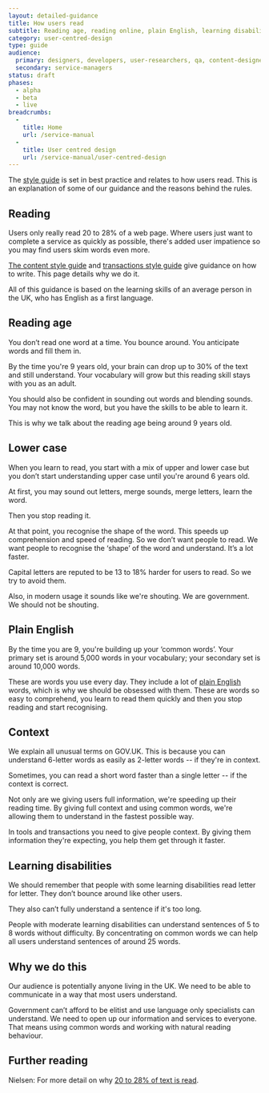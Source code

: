 ```yaml
---
layout: detailed-guidance
title: How users read
subtitle: Reading age, reading online, plain English, learning disabilities
category: user-centred-design
type: guide
audience:
  primary: designers, developers, user-researchers, qa, content-designers
  secondary: service-managers
status: draft
phases:
  - alpha
  - beta
  - live
breadcrumbs:
  -
    title: Home
    url: /service-manual
  -
    title: User centred design
    url: /service-manual/user-centred-design
---
```


The [style guide](https://www.gov.uk/design-principles/style-guide) is set in best practice and relates to how users read. This is an explanation of some of our guidance and the reasons behind the rules.

## Reading
Users only really read 20 to 28% of a web page. Where users just want to complete a service as quickly as possible, there's added user impatience so you may find users skim words even more.

[The content style guide](https://www.gov.uk/design-principles/style-guide) and [transactions style guide](/service-manual/content-designers/transactions-style-guide) give guidance on how to write. This page details why we do it.

All of this guidance is based on the learning skills of an average person in the UK, who has English as a first language.

## Reading age
You don’t read one word at a time. You bounce around. You anticipate words and fill them in.

By the time you're 9 years old, your brain can drop up to 30% of the text and still understand. Your vocabulary will grow but this reading skill stays with you as an adult.

You should also be confident in sounding out words and blending sounds. You may not know the word, but you have the skills to be able to learn it.

This is why we talk about the reading age being around 9 years old.

## Lower case
When you learn to read, you start with a mix of upper and lower case but you don’t start understanding upper case until you're around 6 years old.

At first, you may sound out letters, merge sounds, merge letters, learn the word.

Then you stop reading it.

At that point, you recognise the shape of the word. This speeds up comprehension and speed of reading. So we don’t want people to read. We want people to recognise the ‘shape’ of the word and understand. It’s a lot faster.

Capital letters are reputed to be 13 to 18% harder for users to read. So we try to avoid them.

Also, in modern usage it sounds like we're shouting. We are government. We should not be shouting.

## Plain English
By the time you are 9, you're building up your ‘common words’. Your primary set is around 5,000 words in your vocabulary; your secondary set is around 10,000 words.

These are words you use every day. They include a lot of [plain English](https://www.gov.uk/design-principles/style-guide#writing-plain-english) words, which is why we should be obsessed with them. These are words so easy to comprehend, you learn to read them quickly and then you stop reading and start recognising.

## Context
We explain all unusual terms on GOV.UK. This is because you can understand 6-letter words as easily as 2-letter words -- if they're in context.

Sometimes, you can read a short word faster than a single letter -- if the context is correct.

Not only are we giving users full information, we're speeding up their reading time. By giving full context and using common words, we're allowing them to understand in the fastest possible way.

In tools and transactions you need to give people context. By giving them information they're expecting, you help them get through it faster.

## Learning disabilities
We should remember that people with some learning disabilities read letter for letter. They don’t bounce around like other users.

They also can’t fully understand a sentence if it's too long.

People with moderate learning disabilities can understand sentences of 5 to 8 words without difficulty. By concentrating on common words we can help all users understand sentences of around 25 words.

## Why we do this
Our audience is potentially anyone living in the UK. We need to be able to communicate in a way that most users understand.

Government can’t afford to be elitist and use language only specialists can understand. We need to open up our information and services to everyone. That means using common words and working with natural reading behaviour.

## Further reading
Nielsen: For more detail on why [20 to 28% of text is read](http://www.nngroup.com/articles/how-little-do-users-read/).
